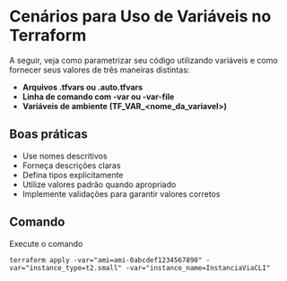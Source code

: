 # Cenários para Uso de Variáveis no Terraform

A seguir, veja como parametrizar seu código utilizando variáveis e como fornecer seus valores de três maneiras distintas:  
- **Arquivos .tfvars ou .auto.tfvars**  
- **Linha de comando com -var ou -var-file**  
- **Variáveis de ambiente (TF_VAR_<nome_da_variavel>)**

## Boas práticas
- Use nomes descritivos
- Forneça descrições claras
- Defina tipos explicitamente
- Utilize valores padrão quando apropriado
- Implemente validações para garantir valores corretos

## Comando
Execute o comando

```
terraform apply -var="ami=ami-0abcdef1234567890" -var="instance_type=t2.small" -var="instance_name=InstanciaViaCLI"
``` 